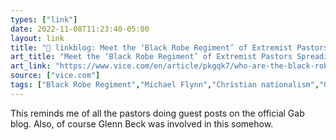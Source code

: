```yaml
---
types: ["link"]
date: 2022-11-08T11:23:40-05:00
layout: link
title: "🔗 linkblog: Meet the ‘Black Robe Regiment’ of Extremist Pastors Spreading Christian Nationalism'"
art_title: "Meet the ‘Black Robe Regiment’ of Extremist Pastors Spreading Christian Nationalism"
art_link: "https://www.vice.com/en/article/pkgqk7/who-are-the-black-robe-regiment"
source: ["vice.com"]
tags: ["Black Robe Regiment","Michael Flynn","Christian nationalism","Gab","Glenn Beck"]
---
```

This reminds me of all the pastors doing guest posts on the official Gab blog. Also, of course Glenn Beck was involved in this somehow.
 
